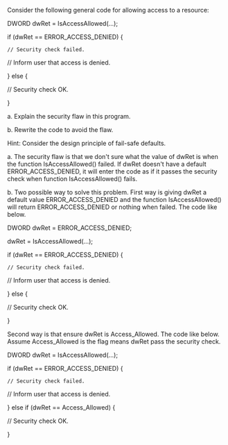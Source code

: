 Consider the following general code for allowing access to a resource:    

DWORD dwRet = IsAccessAllowed(...);    

if (dwRet == ERROR_ACCESS_DENIED) {

    // Security check failed.    

// Inform user that access is denied.    

} else {    

// Security check OK.    

}

a. Explain the security flaw in this program.

b. Rewrite the code to avoid the flaw.

Hint: Consider the design principle of fail-safe defaults.

a. The security flaw is that we don't sure what the value of dwRet is when the function IsAccessAllowed() failed. If dwRet doesn't have a default ERROR_ACCESS_DENIED, it will enter the code as if it passes the security check when function IsAccessAllowed() fails.

b. Two possible way to solve this problem.
First way is giving dwRet a default value ERROR_ACCESS_DENIED and the function IsAccessAllowed() will return ERROR_ACCESS_DENIED or nothing when failed. The code like below.

DWORD dwRet = ERROR_ACCESS_DENIED; 

dwRet = IsAccessAllowed(...);

if (dwRet == ERROR_ACCESS_DENIED) {

    // Security check failed.    

// Inform user that access is denied.    

} else {    

// Security check OK.    

}

Second way is that ensure dwRet is Access_Allowed. The code like below. Assume Access_Allowed is the flag means dwRet pass the security check.

DWORD dwRet = IsAccessAllowed(...);    

if (dwRet == ERROR_ACCESS_DENIED) {

    // Security check failed.    

// Inform user that access is denied.    

} else if (dwRet == Access_Allowed) {    

// Security check OK.    

}